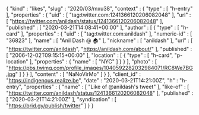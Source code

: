 {
  "kind" : "likes",
  "slug" : "2020/03/mxu38",
  "context" : {
    "type" : [ "h-entry" ],
    "properties" : {
      "uid" : [ "tag:twitter.com:1241366120206082048" ],
      "url" : [ "https://twitter.com/anildash/status/1241366120206082048" ],
      "published" : [ "2020-03-21T14:08:41+00:00" ],
      "author" : [ {
        "type" : [ "h-card" ],
        "properties" : {
          "uid" : [ "tag:twitter.com:anildash" ],
          "numeric-id" : [ "36823" ],
          "name" : [ "Anil Dash @ 🏠" ],
          "nickname" : [ "anildash" ],
          "url" : [ "https://twitter.com/anildash", "https://anildash.com/about/" ],
          "published" : [ "2006-12-02T09:15:15+00:00" ],
          "location" : [ {
            "type" : [ "h-card", "p-location" ],
            "properties" : {
              "name" : [ "NYC" ]
            }
          } ],
          "photo" : [ "https://pbs.twimg.com/profile_images/1040592282032984071/RC8We7BG.jpg" ]
        }
      } ],
      "content" : [ "NaNoVirMo" ]
    }
  },
  "client_id" : "https://indigenous.realize.be",
  "date" : "2020-03-21T14:21:00Z",
  "h" : "h-entry",
  "properties" : {
    "name" : [ "Like of @anildash's tweet" ],
    "like-of" : [ "https://twitter.com/anildash/status/1241366120206082048" ],
    "published" : [ "2020-03-21T14:21:00Z" ],
    "syndication" : [ "https://brid.gy/publish/twitter" ]
  }
}
